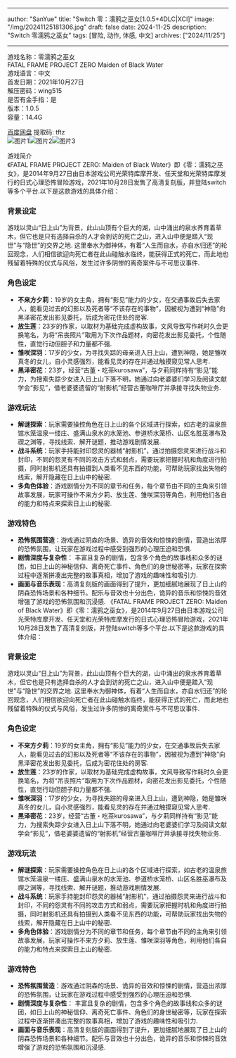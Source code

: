 
---
author: "SanYue"
title: "Switch 零：濡鸦之巫女[1.0.5+4DLC|XCI]"
image: "/img/20241125181306.jpg"
draft: false
date: 2024-11-25
description: "Switch 零濡鸦之巫女"
tags: [冒险, 动作, 体感, 中文]
archives: ["2024/11/25"]

---

游戏名称：零濡鸦之巫女   
FATAL FRAME PROJECT ZERO Maiden of Black Water    
游戏语言：中文  
首发日期：2021年10月27日  
解压密码：wing515  
是否有金手指：是  
版本：1.0.5   
容量：14.4G

[百度网盘](https://pan.baidu.com/s/1CErTfdpXR2EG6grP1luHQw) 提取码: tftz  
![图片1](/img/f9ec19.jpg)![图片2](/img/634c9c.jpg)![图片3](/img/ff88bc.jpg)  

游戏简介  
《FATAL FRAME PROJECT ZERO: Maiden of Black Water》即《零：濡鸦之巫女》，是2014年9月27日由日本游戏公司光荣特库摩开发、任天堂和光荣特库摩发行的日式心理恐怖冒险游戏，2021年10月28日发售了高清复刻版，并登陆switch等多个平台.以下是这款游戏的具体介绍：

### 背景设定
游戏以灵山“日上山”为背景，此山山顶有个巨大的湖，山中涌出的泉水养育着草木，但它也是只有选择自杀的人才会到访的死亡之山，进入山中便是踏入“现世”与“隐世”的交界之地. 这里奉水为御神体，有着“人生而自水，亦自水归还”的轮回观念，人们相信欲迎向死亡者在此山碰触水临终，能获得正式的死亡，而此地也残留着特殊的仪式与风俗，发生过许多阴惨的离奇案件与不可思议事件.

### 角色设定
- **不来方夕莉**：19岁的女主角，拥有“影见”能力的少女，在交通事故后失去家人，能看见过去的幻影以及死者等“不该存在的事物”，因被视为遭到“神隐”向黑泽密花发出影见委托，后成为密花住处的房客.
- **放生莲**：23岁的作家，以取材为基础完成虚构故事，文风导致写作耗时久会更换笔名，为将“吊丧照片”取用为下次作品题材，向密花发出影见委托，个性随性，直觉行动但胆子和力量都不强.
- **雏咲深羽**：17岁的少女，为寻找失踪的母亲进入日上山，遭到神隐，她是雏咲真冬的女儿，自小灵感强烈，能看见灵的存在并通过触摸窥见常人思考.
- **黑泽密花**：23岁，经营“古董・吃茶kurosawa”，与夕莉同样持有“影见”能力，为搜索失踪少女进入日上山下落不明，她通过向老婆婆们学习及阅读文献学会“影见”，借老婆婆遗留的“射影机”经营古董咖啡厅并承接寻找失物业务.

### 游戏玩法
- **解谜探索**：玩家需要操控角色在日上山的各个区域进行探索，如古老的温泉旅馆水笼温泉一缕庄、盛满山泉水的水笼池、参道桥水笼桥、山区名胜巫瀑布及禊之渊等，寻找线索、解开谜题，推动游戏剧情发展.
- **战斗系统**：玩家手持能封印怨灵的器械“射影机”，通过拍摄怨灵来进行战斗和封印，不同的怨灵有不同的攻击方式和弱点，需要玩家把握时机和角度进行拍摄，同时射影机还具有拍摄到人类看不见东西的功能，可帮助玩家找出失物的线索，解开隐藏在日上山中的秘密.
- **多角色体验**：游戏剧情分为不同的章节和任务，每个章节由不同的主角来引领故事发展，玩家可操作不来方夕莉、放生莲、雏咲深羽等角色，利用他们各自的能力和特点来探索日上山的秘密.

### 游戏特色
- **恐怖氛围营造**：游戏通过阴森的场景、诡异的音效和惊悚的剧情，营造出浓厚的恐怖氛围，让玩家在游戏过程中感受到强烈的心理压迫和恐惧.
- **剧情深度与复杂性**： 丰富且复杂的剧情，包含多个角色的故事线和众多的谜团，如日上山的神秘信仰、离奇死亡事件、角色们的身世秘密等，玩家在探索过程中逐渐拼凑出完整的故事真相，增加了游戏的趣味性和吸引力.
- **画面与音乐表现**：高清复刻版的画面得到了提升，更加细腻地展现了日上山的阴森恐怖场景和各种细节。配乐与音效也十分出色，诡异的音乐和惊悚的音效增强了游戏的恐怖氛围和沉浸感.
 《FATAL FRAME PROJECT ZERO: Maiden of Black Water》即《零：濡鸦之巫女》，是2014年9月27日由日本游戏公司光荣特库摩开发、任天堂和光荣特库摩发行的日式心理恐怖冒险游戏，2021年10月28日发售了高清复刻版，并登陆switch等多个平台.以下是这款游戏的具体介绍：

### 背景设定
游戏以灵山“日上山”为背景，此山山顶有个巨大的湖，山中涌出的泉水养育着草木，但它也是只有选择自杀的人才会到访的死亡之山，进入山中便是踏入“现世”与“隐世”的交界之地. 这里奉水为御神体，有着“人生而自水，亦自水归还”的轮回观念，人们相信欲迎向死亡者在此山碰触水临终，能获得正式的死亡，而此地也残留着特殊的仪式与风俗，发生过许多阴惨的离奇案件与不可思议事件.

### 角色设定
- **不来方夕莉**：19岁的女主角，拥有“影见”能力的少女，在交通事故后失去家人，能看见过去的幻影以及死者等“不该存在的事物”，因被视为遭到“神隐”向黑泽密花发出影见委托，后成为密花住处的房客.
- **放生莲**：23岁的作家，以取材为基础完成虚构故事，文风导致写作耗时久会更换笔名，为将“吊丧照片”取用为下次作品题材，向密花发出影见委托，个性随性，直觉行动但胆子和力量都不强.
- **雏咲深羽**：17岁的少女，为寻找失踪的母亲进入日上山，遭到神隐，她是雏咲真冬的女儿，自小灵感强烈，能看见灵的存在并通过触摸窥见常人思考.
- **黑泽密花**：23岁，经营“古董・吃茶kurosawa”，与夕莉同样持有“影见”能力，为搜索失踪少女进入日上山下落不明，她通过向老婆婆们学习及阅读文献学会“影见”，借老婆婆遗留的“射影机”经营古董咖啡厅并承接寻找失物业务.

### 游戏玩法
- **解谜探索**：玩家需要操控角色在日上山的各个区域进行探索，如古老的温泉旅馆水笼温泉一缕庄、盛满山泉水的水笼池、参道桥水笼桥、山区名胜巫瀑布及禊之渊等，寻找线索、解开谜题，推动游戏剧情发展.
- **战斗系统**：玩家手持能封印怨灵的器械“射影机”，通过拍摄怨灵来进行战斗和封印，不同的怨灵有不同的攻击方式和弱点，需要玩家把握时机和角度进行拍摄，同时射影机还具有拍摄到人类看不见东西的功能，可帮助玩家找出失物的线索，解开隐藏在日上山中的秘密.
- **多角色体验**：游戏剧情分为不同的章节和任务，每个章节由不同的主角来引领故事发展，玩家可操作不来方夕莉、放生莲、雏咲深羽等角色，利用他们各自的能力和特点来探索日上山的秘密.

### 游戏特色
- **恐怖氛围营造**：游戏通过阴森的场景、诡异的音效和惊悚的剧情，营造出浓厚的恐怖氛围，让玩家在游戏过程中感受到强烈的心理压迫和恐惧.
- **剧情深度与复杂性**： 丰富且复杂的剧情，包含多个角色的故事线和众多的谜团，如日上山的神秘信仰、离奇死亡事件、角色们的身世秘密等，玩家在探索过程中逐渐拼凑出完整的故事真相，增加了游戏的趣味性和吸引力.
- **画面与音乐表现**：高清复刻版的画面得到了提升，更加细腻地展现了日上山的阴森恐怖场景和各种细节。配乐与音效也十分出色，诡异的音乐和惊悚的音效增强了游戏的恐怖氛围和沉浸感.
 
